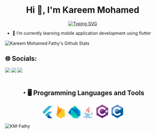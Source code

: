 
<h1 align="center">Hi 👋, I'm Kareem Mohamed</h1>

<div align="center"><a href="https://git.io/typing-svg"><img src="https://readme-typing-svg.demolab.com?font=Fira+Code&weight=500&size=21&pause=1000&color=C2A17C&center=true&vCenter=true&random=true&width=435&lines=Computer+Engineer;" alt="Typing SVG" /></a></div>

- 📜 I’m currently learning mobile application development using flutter

<img align="center" alt="Kareem Mohamed Fathy's Github Stats" src="https://github-readme-stats.vercel.app/api?username=KM-Fathy&show_icons=true&hide_border=true&count_private=true&bg_color=35,000000,000000&title_color=C2A17C&text_color=fff&icon_color=fff" />
 
 
## 🌐 Socials:
  [<img src="https://img.shields.io/badge/linkedin-%230077B5.svg?&style=for-the-badge&logo=linkedin&logoColor=white" />](https://www.linkedin.com/in/kareem-mohamed-64a92628a/) [<img src = "https://img.shields.io/badge/instagram-E4405F.svg?&style=for-the-badge&logo=instagram&logoColor=white">](https://www.instagram.com/kareem._.mohamed11/)  [<img src = "https://img.shields.io/badge/facebook-%2320A1F1.svg?&style=for-the-badge&logo=facebook&logoColor=white">](https://www.facebook.com/profile.php?id=100078072495501)
  <br> <br>

<h2 align="center">
・🖥️ Programming Languages and Tools </h2>

<p align="center">
<img src="https://raw.githubusercontent.com/devicons/devicon/master/icons/flutter/flutter-original.svg" text=Flutter title=Flutter alt="flutter" width="40" height="40"/>
<img src="https://raw.githubusercontent.com/devicons/devicon/master/icons/firebase/firebase-original.svg" title=Firebase alt="firebase" width="40" height="40"/> 
<img src="https://raw.githubusercontent.com/devicons/devicon/master/icons/dart/dart-original.svg" title=Dart alt="dart" width="40" height="40"/> 
<img src="https://raw.githubusercontent.com/devicons/devicon/master/icons/java/java-original.svg" title=Java alt="java" width="40" height="40"/> 
<img src="https://raw.githubusercontent.com/devicons/devicon/master/icons/csharp/csharp-original.svg" title=C# alt="csharp" width="45" height="45"/> 
<img src="https://raw.githubusercontent.com/devicons/devicon/master/icons/c/c-original.svg" title=C width="45" height="45"/> 
</p>


<p><img src="https://github-readme-stats.vercel.app/api/top-langs?username=KM-Fathy&show_icons=true&hide_border=true&count_private=true&bg_color=35,000000,000000&title_color=C2A17C&text_color=fff&icon_color=fff" " alt="KM-Fathy" /></p>







